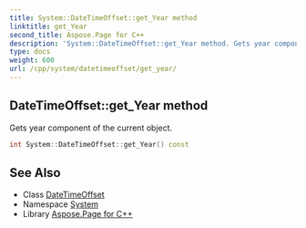 ```yaml
---
title: System::DateTimeOffset::get_Year method
linktitle: get_Year
second_title: Aspose.Page for C++
description: 'System::DateTimeOffset::get_Year method. Gets year component of the current object in C++.'
type: docs
weight: 600
url: /cpp/system/datetimeoffset/get_year/
---
```

## DateTimeOffset::get_Year method


Gets year component of the current object.

```cpp
int System::DateTimeOffset::get_Year() const
```

## See Also

* Class [DateTimeOffset](../)
* Namespace [System](../../)
* Library [Aspose.Page for C++](../../../)
